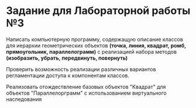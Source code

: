 # Задание для Лабораторной работы №3

Написать компьютерную программу, содержащую описание классов для иерархии геометрических объектов
**(точка, линия, квадрат, ромб, прямоугольник, параллелограмм)**
с реализацией набора методов **(изобразить, убрать, передвинуть, повернуть)**

Проверить возможность реализации различных вариантов регламентации доступа к компонентам классов.

Реализовать отождествление базовых объектов "Квадрат" для объектов "Параллелорграмм" с использованием виртуального наследования
